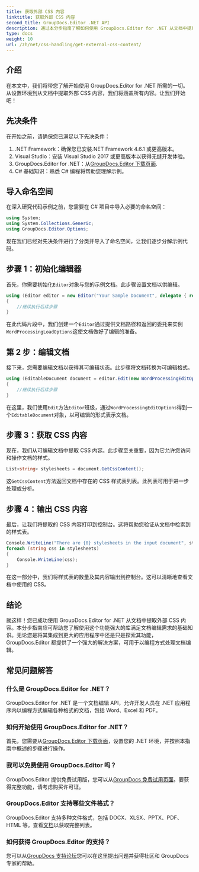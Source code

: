 ```yaml
---
title: 获取外部 CSS 内容
linktitle: 获取外部 CSS 内容
second_title: GroupDocs.Editor .NET API
description: 通过本分步指南了解如何使用 GroupDocs.Editor for .NET 从文档中提取外部 CSS 内容。非常适合集成文档的开发人员。
type: docs
weight: 10
url: /zh/net/css-handling/get-external-css-content/
---
```

## 介绍
在本文中，我们将带您了解开始使用 GroupDocs.Editor for .NET 所需的一切。从设置环境到从文档中提取外部 CSS 内容，我们将涵盖所有内容。让我们开始吧！
## 先决条件
在开始之前，请确保您已满足以下先决条件：
1. .NET Framework：确保您已安装.NET Framework 4.6.1 或更高版本。
2. Visual Studio：安装 Visual Studio 2017 或更高版本以获得无缝开发体验。
3.  GroupDocs.Editor for .NET：从[GroupDocs.Editor 下载页面](https://releases.groupdocs.com/editor/net/).
4. C# 基础知识：熟悉 C# 编程将帮助您理解示例。
## 导入命名空间
在深入研究代码示例之前，您需要在 C# 项目中导入必要的命名空间：
```csharp
using System;
using System.Collections.Generic;
using GroupDocs.Editor.Options;
```
现在我们已经对先决条件进行了分类并导入了命名空间，让我们逐步分解示例代码。
## 步骤 1：初始化编辑器
首先，你需要初始化`Editor`对象与您的示例文档。此步骤设置文档以供编辑。
```csharp
using (Editor editor = new Editor("Your Sample Document", delegate { return new WordProcessingLoadOptions(); }))
{
    //继续执行后续步骤
}
```
在此代码片段中，我们创建一个`Editor`通过提供文档路径和返回的委托来实例`WordProcessingLoadOptions`这使文档做好了编辑的准备。
## 第 2 步：编辑文档
接下来，您需要编辑文档以获得其可编辑状态。此步骤将文档转换为可编辑格式。
```csharp
using (EditableDocument document = editor.Edit(new WordProcessingEditOptions()))
{
    //继续执行后续步骤
}
```
在这里，我们使用`Edit`方法`Editor`班级，通过`WordProcessingEditOptions`得到一个`EditableDocument`对象，以可编辑的形式表示文档。
## 步骤 3：获取 CSS 内容
现在，我们从可编辑文档中提取 CSS 内容。此步骤至关重要，因为它允许您访问和操作文档的样式。
```csharp
List<string> stylesheets = document.GetCssContent();
```
这`GetCssContent`方法返回文档中存在的 CSS 样式表列表。此列表可用于进一步处理或分析。
## 步骤 4：输出 CSS 内容
最后，让我们将提取的 CSS 内容打印到控制台。这将帮助您验证从文档中检索到的样式表。
```csharp
Console.WriteLine("There are {0} stylesheets in the input document", stylesheets.Count);
foreach (string css in stylesheets)
{
    Console.WriteLine(css);
}
```
在这一部分中，我们将样式表的数量及其内容输出到控制台。这可以清晰地查看文档中使用的 CSS。
## 结论
就这样！您已成功使用 GroupDocs.Editor for .NET 从文档中提取外部 CSS 内容。本分步指南应可帮助您了解使用这个功能强大的库满足文档编辑需求的基础知识。无论您是将其集成到更大的应用程序中还是只是探索其功能，GroupDocs.Editor 都提供了一个强大的解决方案，可用于以编程方式处理文档编辑。
## 常见问题解答
### 什么是 GroupDocs.Editor for .NET？
GroupDocs.Editor for .NET 是一个文档编辑 API，允许开发人员在 .NET 应用程序内以编程方式编辑各种格式的文档，包括 Word、Excel 和 PDF。
### 如何开始使用 GroupDocs.Editor for .NET？
首先，您需要从[GroupDocs.Editor 下载页面](https://releases.groupdocs.com/editor/net/)，设置您的 .NET 环境，并按照本指南中概述的步骤进行操作。
### 我可以免费使用 GroupDocs.Editor 吗？
 GroupDocs.Editor 提供免费试用版，您可以从[GroupDocs 免费试用页面](https://releases.groupdocs.com/)。要获得完整功能，请考虑购买许可证。
### GroupDocs.Editor 支持哪些文件格式？
 GroupDocs.Editor 支持多种文件格式，包括 DOCX、XLSX、PPTX、PDF、HTML 等。查看[文档](https://reference.groupdocs.com/editor/net/)以获取完整列表。
### 如何获得 GroupDocs.Editor 的支持？
您可以从[GroupDocs 支持论坛](https://forum.groupdocs.com/c/editor/20)您可以在这里提出问题并获得社区和 GroupDocs 专家的帮助。